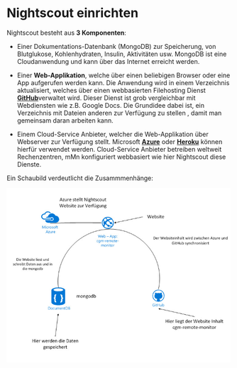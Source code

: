 # Nightscout einrichten

Nightscout besteht aus **3 Komponenten**:

* Einer Dokumentations-Datenbank (MongoDB)  zur Speicherung, von Blutglukose, Kohlenhydraten, Insulin, Aktivitäten usw. MongoDB ist eine Cloudanwendung und kann über das Internet erreicht werden.

* Einer **Web-Applikation**, welche über einen beliebigen Browser oder eine App aufgerufen  werden kann. Die Anwendung wird in einem Verzeichnis aktualisiert, welches über einen webbasierten Filehosting Dienst [**GitHub**](https://github.com/)verwaltet wird. Dieser Dienst ist grob vergleichbar mit Webdiensten wie z.B. Google Docs. Die Grundidee dabei ist, ein Verzeichnis mit Dateien anderen zur Verfügung zu stellen , damit man gemeinsam daran arbeiten kann. 

* Einem Cloud-Service Anbieter, welcher die Web-Applikation über Webserver zur Verfügung stellt. Microsoft [**Azure**](https://azure.microsoft.com/de-de/pricing/free-trial/) oder [**Heroku**](https://www.heroku.com/) können hierfür verwendet werden. Cloud-Service Anbieter betreiben weltweit Rechenzentren, mMn konfiguriert webbasiert wie hier Nightscout
diese Dienste.


Ein Schaubild verdeutlicht die Zusammmenhänge:

![nightscout scheme](../images/nightscout_scheme.jpg)







